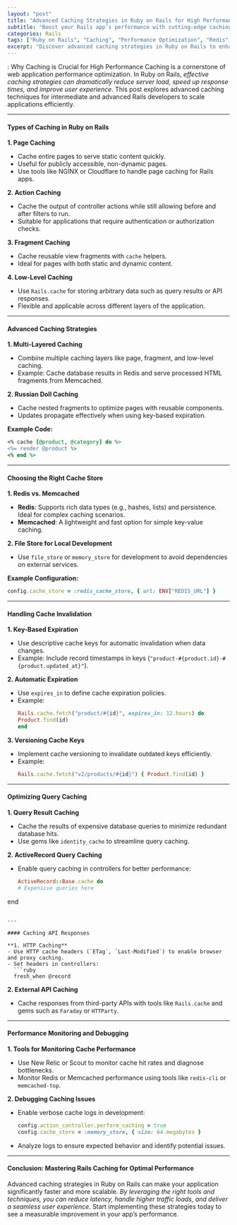 ```yaml
---
layout: "post"
title: "Advanced Caching Strategies in Ruby on Rails for High Performance"
subtitle: "Boost your Rails app’s performance with cutting-edge caching techniques"
categories: Rails
tags: ["Ruby on Rails", "Caching", "Performance Optimization", "Redis", "Memcached", "Fragment Caching", "Cache Invalidation"]
excerpt: "Discover advanced caching strategies in Ruby on Rails to enhance your application's speed and efficiency while maintaining scalability."
---
```


: Why Caching is Crucial for High Performance
Caching is a cornerstone of web application performance optimization. In Ruby on Rails, *effective caching strategies can dramatically reduce server load, speed up response times, and improve user experience*. This post explores advanced caching techniques for intermediate and advanced Rails developers to scale applications efficiently.

---

#### Types of Caching in Ruby on Rails

**1. Page Caching**
- Cache entire pages to serve static content quickly.
- Useful for publicly accessible, non-dynamic pages.
- Use tools like NGINX or Cloudflare to handle page caching for Rails apps.

**2. Action Caching**
- Cache the output of controller actions while still allowing before and after filters to run.
- Suitable for applications that require authentication or authorization checks.

**3. Fragment Caching**
- Cache reusable view fragments with `cache` helpers.
- Ideal for pages with both static and dynamic content.

**4. Low-Level Caching**
- Use `Rails.cache` for storing arbitrary data such as query results or API responses.
- Flexible and applicable across different layers of the application.

---

#### Advanced Caching Strategies

**1. Multi-Layered Caching**
- Combine multiple caching layers like page, fragment, and low-level caching.
- Example: Cache database results in Redis and serve processed HTML fragments from Memcached.

**2. Russian Doll Caching**
- Cache nested fragments to optimize pages with reusable components.
- Updates propagate effectively when using key-based expiration.

**Example Code:**  
```ruby
<% cache [@product, @category] do %>
<%= render @product %>
<% end %>
```

---

#### Choosing the Right Cache Store

**1. Redis vs. Memcached**
- **Redis**: Supports rich data types (e.g., hashes, lists) and persistence. Ideal for complex caching scenarios.
- **Memcached**: A lightweight and fast option for simple key-value caching.

**2. File Store for Local Development**
- Use `file_store` or `memory_store` for development to avoid dependencies on external services.

**Example Configuration:**  
```ruby
config.cache_store = :redis_cache_store, { url: ENV["REDIS_URL"] }
```

---

#### Handling Cache Invalidation

**1. Key-Based Expiration**
- Use descriptive cache keys for automatic invalidation when data changes.
- Example: Include record timestamps in keys (`"product-#{product.id}-#{product.updated_at}"`).

**2. Automatic Expiration**
- Use `expires_in` to define cache expiration policies.
- Example:  
  ```ruby
  Rails.cache.fetch("product/#{id}", expires_in: 12.hours) do
  Product.find(id)
  end
  ```

**3. Versioning Cache Keys**
- Implement cache versioning to invalidate outdated keys efficiently.
- Example:  
  ```ruby
  Rails.cache.fetch("v2/products/#{id}") { Product.find(id) }
  ```

---

#### Optimizing Query Caching

**1. Query Result Caching**
- Cache the results of expensive database queries to minimize redundant database hits.
- Use gems like `identity_cache` to streamline query caching.

**2. ActiveRecord Query Caching**
- Enable query caching in controllers for better performance:  
  ```ruby
  ActiveRecord::Base.cache do
  # Expensive queries here
end
```

---

#### Caching API Responses

**1. HTTP Caching**
- Use HTTP cache headers (`ETag`, `Last-Modified`) to enable browser and proxy caching.
- Set headers in controllers:  
  ```ruby
  fresh_when @record
  ```

**2. External API Caching**
- Cache responses from third-party APIs with tools like `Rails.cache` and gems such as `Faraday` or `HTTParty`.

---

#### Performance Monitoring and Debugging

**1. Tools for Monitoring Cache Performance**
- Use New Relic or Scout to monitor cache hit rates and diagnose bottlenecks.
- Monitor Redis or Memcached performance using tools like `redis-cli` or `memcached-top`.

**2. Debugging Caching Issues**
- Enable verbose cache logs in development:  
  ```ruby
  config.action_controller.perform_caching = true
  config.cache_store = :memory_store, { size: 64.megabytes }
  ```
- Analyze logs to ensure expected behavior and identify potential issues.

---

#### Conclusion: Mastering Rails Caching for Optimal Performance
Advanced caching strategies in Ruby on Rails can make your application significantly faster and more scalable. *By leveraging the right tools and techniques, you can reduce latency, handle higher traffic loads, and deliver a seamless user experience.* Start implementing these strategies today to see a measurable improvement in your app’s performance.
